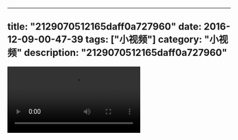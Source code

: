 
---
title: "2129070512165daff0a727960"
date: 2016-12-09-00-47-39
tags: ["小视频"]
category: "小视频"
description: "2129070512165daff0a727960"
---
<video src="http://ohtsqip0g.bkt.clouddn.com/2129070512165daff0a727960.mp4" controls="controls"></video>
